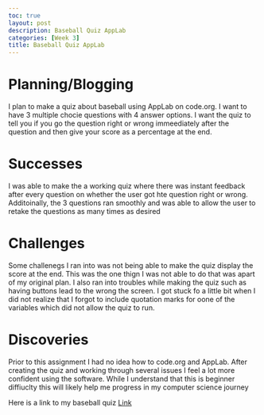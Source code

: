 ```yaml
---
toc: true
layout: post
description: Baseball Quiz AppLab
categories: [Week 3]
title: Baseball Quiz AppLab
---
```

# Planning/Blogging

I plan to make a quiz about baseball using AppLab on code.org. I want to have 3 multiple chocie questions with 4 answer options. I want the quiz to tell you if you go the question right or wrong immeediately after the question and then give your score as a percentage at the end.

# Successes

I was able to make the a working quiz where there was instant feedback after every question on whether the user got hte question right or wrong. Additoinally, the 3 questions ran smoothly and was able to allow the user to retake the questions as many times as desired

# Challenges

Some challenegs I ran into was not being able to make the quiz display the score at the end. This was the one thign I was not able to do that was apart of my original plan. I also ran into troubles while making the quiz such as having buttons lead to the wrong the screen. I got stuck fo a little bit when I did not realize that I forgot to include quotation marks for oone of the variables which did not allow the quiz to run.

# Discoveries

Prior to this assignment I had no idea how to code.org and AppLab. After creating the quiz and working through several issues I feel a lot more confident using the software. While I understand that this is beginner diffiuclty this will likely help me progress in my computer science journey

Here is a link to my baseball quiz [Link](https://studio.code.org/projects/applab/zYl55bZrxquy9qtlyrMCbgK91bP2wObT1YLo1gnge8w)



